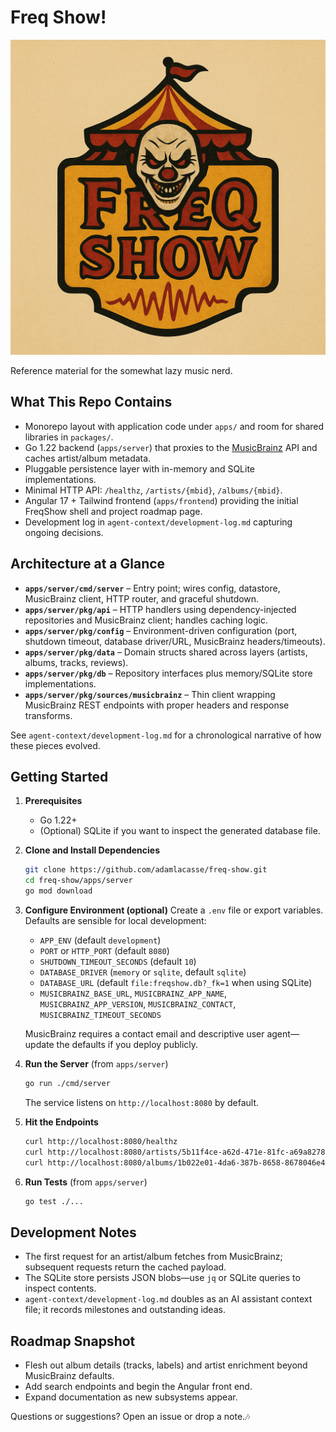 # Freq Show!
![Freq Show logo](docs/img/freq-show_logo.png)

Reference material for the somewhat lazy music nerd.

## What This Repo Contains
- Monorepo layout with application code under `apps/` and room for shared libraries in `packages/`.
- Go 1.22 backend (`apps/server`) that proxies to the [MusicBrainz](https://musicbrainz.org/doc/Development/XML_Web_Service/Version_2) API and caches artist/album metadata.
- Pluggable persistence layer with in-memory and SQLite implementations.
- Minimal HTTP API: `/healthz`, `/artists/{mbid}`, `/albums/{mbid}`.
- Angular 17 + Tailwind frontend (`apps/frontend`) providing the initial FreqShow shell and project roadmap page.
- Development log in `agent-context/development-log.md` capturing ongoing decisions.

## Architecture at a Glance
- **`apps/server/cmd/server`** – Entry point; wires config, datastore, MusicBrainz client, HTTP router, and graceful shutdown.
- **`apps/server/pkg/api`** – HTTP handlers using dependency-injected repositories and MusicBrainz client; handles caching logic.
- **`apps/server/pkg/config`** – Environment-driven configuration (port, shutdown timeout, database driver/URL, MusicBrainz headers/timeouts).
- **`apps/server/pkg/data`** – Domain structs shared across layers (artists, albums, tracks, reviews).
- **`apps/server/pkg/db`** – Repository interfaces plus memory/SQLite store implementations.
- **`apps/server/pkg/sources/musicbrainz`** – Thin client wrapping MusicBrainz REST endpoints with proper headers and response transforms.

See `agent-context/development-log.md` for a chronological narrative of how these pieces evolved.

## Getting Started
1. **Prerequisites**
	- Go 1.22+
	- (Optional) SQLite if you want to inspect the generated database file.

2. **Clone and Install Dependencies**
	```bash
	git clone https://github.com/adamlacasse/freq-show.git
	cd freq-show/apps/server
	go mod download
	```

3. **Configure Environment (optional)**
	Create a `.env` file or export variables. Defaults are sensible for local development:
	- `APP_ENV` (default `development`)
	- `PORT` or `HTTP_PORT` (default `8080`)
	- `SHUTDOWN_TIMEOUT_SECONDS` (default `10`)
	- `DATABASE_DRIVER` (`memory` or `sqlite`, default `sqlite`)
	- `DATABASE_URL` (default `file:freqshow.db?_fk=1` when using SQLite)
	- `MUSICBRAINZ_BASE_URL`, `MUSICBRAINZ_APP_NAME`, `MUSICBRAINZ_APP_VERSION`, `MUSICBRAINZ_CONTACT`, `MUSICBRAINZ_TIMEOUT_SECONDS`

	MusicBrainz requires a contact email and descriptive user agent—update the defaults if you deploy publicly.

4. **Run the Server** (from `apps/server`)
	```bash
	go run ./cmd/server
	```

	The service listens on `http://localhost:8080` by default.

5. **Hit the Endpoints**
	```bash
	curl http://localhost:8080/healthz
	curl http://localhost:8080/artists/5b11f4ce-a62d-471e-81fc-a69a8278c7da   # Nirvana
	curl http://localhost:8080/albums/1b022e01-4da6-387b-8658-8678046e4cef   # Nevermind
	```

6. **Run Tests** (from `apps/server`)
	```bash
	go test ./...
	```

## Development Notes
- The first request for an artist/album fetches from MusicBrainz; subsequent requests return the cached payload.
- The SQLite store persists JSON blobs—use `jq` or SQLite queries to inspect contents.
- `agent-context/development-log.md` doubles as an AI assistant context file; it records milestones and outstanding ideas.

## Roadmap Snapshot
- Flesh out album details (tracks, labels) and artist enrichment beyond MusicBrainz defaults.
- Add search endpoints and begin the Angular front end.
- Expand documentation as new subsystems appear.

Questions or suggestions? Open an issue or drop a note.🎶
